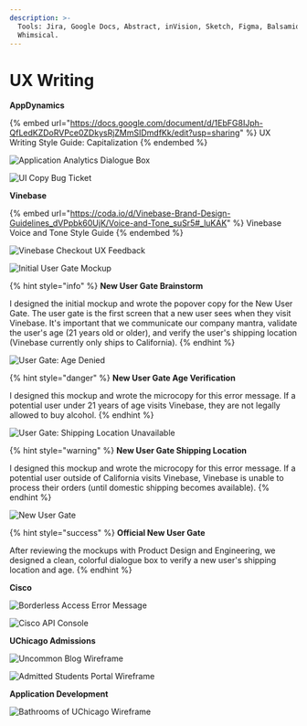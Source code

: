```yaml
---
description: >-
  Tools: Jira, Google Docs, Abstract, inVision, Sketch, Figma, Balsamiq, and
  Whimsical.
---
```


# UX Writing

**AppDynamics**

{% embed url="https://docs.google.com/document/d/1EbFG8IJph-QfLedKZDoRVPce0ZDkysRjZMmSIDmdfKk/edit?usp=sharing" %}
UX Writing Style Guide: Capitalization
{% endembed %}

![Application Analytics Dialogue Box](../../.gitbook/assets/whats-new-in-analytics-popup-bordered.png)

![UI Copy Bug Ticket](../../.gitbook/assets/ui-engineering-bugs-bordered.png)

**Vinebase**

{% embed url="https://coda.io/d/Vinebase-Brand-Design-Guidelines_dVPpbk60UjK/Voice-and-Tone_suSr5#_luKAK" %}
Vinebase Voice and Tone Style Guide
{% endembed %}

![Vinebase Checkout UX Feedback](../../.gitbook/assets/vinebase-order-complete-feedback.png)

![Initial User Gate Mockup](../../.gitbook/assets/new-user-gate-screen-edit-1-bordered.png)

{% hint style="info" %}
**New User Gate Brainstorm**

I designed the initial mockup and wrote the popover copy for the New User Gate. The user gate is the first screen that a new user sees when they visit Vinebase. It's important that we communicate our company mantra, validate the user's age (21 years old or older), and verify the user's shipping location (Vinebase currently only ships to California).
{% endhint %}

![User Gate: Age Denied](../../.gitbook/assets/new-user-gate-screen-edit-2-bordered.png)

{% hint style="danger" %}
**New User Gate Age Verification**

I designed this mockup and wrote the microcopy for this error message. If a potential user under 21 years of age visits Vinebase, they are not legally allowed to buy alcohol.&#x20;
{% endhint %}

![User Gate: Shipping Location Unavailable](../../.gitbook/assets/new-user-gate-screen-edit-4-bordered.png)

{% hint style="warning" %}
**New User Gate Shipping Location**

I designed this mockup and wrote the microcopy for this error message. If a potential user outside of California visits Vinebase, Vinebase is unable to process their orders (until domestic shipping becomes available).&#x20;
{% endhint %}

![New User Gate](../../.gitbook/assets/vinebase-user-gate-bordered.png)

{% hint style="success" %}
**Official New User Gate**

After reviewing the mockups with Product Design and Engineering, we designed a clean, colorful dialogue box to verify a new user's shipping location and age.
{% endhint %}

**Cisco**

![Borderless Access Error Message](../../.gitbook/assets/access-denied-error.png)

![Cisco API Console](../../.gitbook/assets/cisco-api-console-after-bordered.png)

**UChicago Admissions**

![Uncommon Blog Wireframe](<../../.gitbook/assets/image (1).png>)

![Admitted Students Portal Wireframe](../../.gitbook/assets/image.png)

**Application Development**

![Bathrooms of UChicago Wireframe](../../.gitbook/assets/bathrooms-of-uchicago.png)
